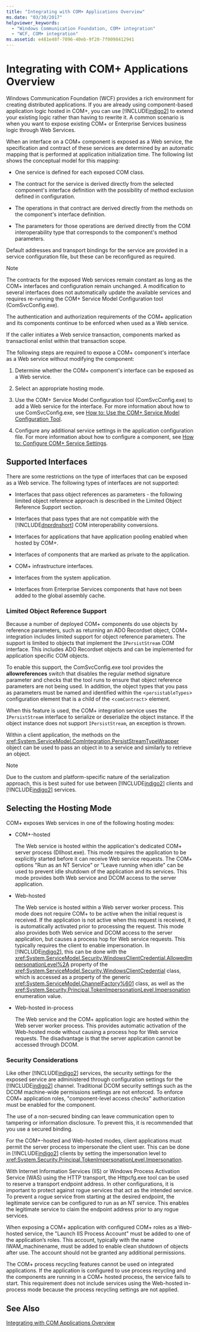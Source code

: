 ```yaml
---
title: "Integrating with COM+ Applications Overview"
ms.date: "03/30/2017"
helpviewer_keywords: 
  - "Windows Communication Foundation, COM+ integration"
  - "WCF, COM+ integration"
ms.assetid: e481e48f-7096-40eb-9f20-7f0098412941
---
```

# Integrating with COM+ Applications Overview
Windows Communication Foundation (WCF) provides a rich environment for creating distributed applications. If you are already using component-based application logic hosted in COM+, you can use [!INCLUDE[indigo2](../../../../includes/indigo2-md.md)] to extend your existing logic rather than having to rewrite it. A common scenario is when you want to expose existing COM+ or Enterprise Services business logic through Web Services.  
  
 When an interface on a COM+ component is exposed as a Web service, the specification and contract of these services are determined by an automatic mapping that is performed at application initialization time. The following list shows the conceptual model for this mapping:  
  
-   One service is defined for each exposed COM class.  
  
-   The contract for the service is derived directly from the selected component's interface definition with the possibility of method exclusion defined in configuration.  
  
-   The operations in that contract are derived directly from the methods on the component's interface definition.  
  
-   The parameters for those operations are derived directly from the COM interoperability type that corresponds to the component's method parameters.  
  
 Default addresses and transport bindings for the service are provided in a service configuration file, but these can be reconfigured as required.  
  
> [!NOTE]
>  The contracts for the exposed Web services remain constant as long as the COM+ interfaces and configuration remain unchanged. A modification to several interfaces does not automatically update the available services and requires re-running the COM+ Service Model Configuration tool (ComSvcConfig.exe).  
  
 The authentication and authorization requirements of the COM+ application and its components continue to be enforced when used as a Web service.  
  
 If the caller initiates a Web service transaction, components marked as transactional enlist within that transaction scope.  
  
 The following steps are required to expose a COM+ component's interface as a Web service without modifying the component:  
  
1.  Determine whether the COM+ component's interface can be exposed as a Web service.  
  
2.  Select an appropriate hosting mode.  
  
3.  Use the COM+ Service Model Configuration tool (ComSvcConfig.exe) to add a Web service for the interface. For more information about how to use ComSvcConfig.exe, see [How to: Use the COM+ Service Model Configuration Tool](../../../../docs/framework/wcf/feature-details/how-to-use-the-com-service-model-configuration-tool.md).  
  
4.  Configure any additional service settings in the application configuration file. For more information about how to configure a component, see [How to: Configure COM+ Service Settings](../../../../docs/framework/wcf/feature-details/how-to-configure-com-service-settings.md).  
  
## Supported Interfaces  
 There are some restrictions on the type of interfaces that can be exposed as a Web service. The following types of interfaces are not supported:  
  
-   Interfaces that pass object references as parameters - the following limited object reference approach is described in the Limited Object Reference Support section.  
  
-   Interfaces that pass types that are not compatible with the [!INCLUDE[dnprdnshort](../../../../includes/dnprdnshort-md.md)] COM interoperability conversions.  
  
-   Interfaces for applications that have application pooling enabled when hosted by COM+.  
  
-   Interfaces of components that are marked as private to the application.  
  
-   COM+ infrastructure interfaces.  
  
-   Interfaces from the system application.  
  
-   Interfaces from Enterprise Services components that have not been added to the global assembly cache.  
  
### Limited Object Reference Support  
 Because a number of deployed COM+ components do use objects by reference parameters, such as returning an ADO Recordset object, COM+ integration includes limited support for object reference parameters. The support is limited to objects that implement the `IPersistStream` COM interface. This includes ADO Recordset objects and can be implemented for application specific COM objects.  
  
 To enable this support, the ComSvcConfig.exe tool provides the **allowreferences** switch that disables the regular method signature parameter and checks that the tool runs to ensure that object reference parameters are not being used. In addition, the object types that you pass as parameters must be named and identified within the <`persistableTypes`> configuration element that is a child of the <`comContract`> element.  
  
 When this feature is used, the COM+ integration service uses the `IPersistStream` interface to serialize or deserialize the object instance. If the object instance does not support `IPersistStream`, an exception is thrown.  
  
 Within a client application, the methods on the <xref:System.ServiceModel.ComIntegration.PersistStreamTypeWrapper> object can be used to pass an object in to a service and similarly to retrieve an object.  
  
> [!NOTE]
>  Due to the custom and platform-specific nature of the serialization approach, this is best suited for use between [!INCLUDE[indigo2](../../../../includes/indigo2-md.md)] clients and [!INCLUDE[indigo2](../../../../includes/indigo2-md.md)] services.  
  
## Selecting the Hosting Mode  
 COM+ exposes Web services in one of the following hosting modes:  
  
-   COM+-hosted  
  
     The Web service is hosted within the application's dedicated COM+ server process (Dllhost.exe). This mode requires the application to be explicitly started before it can receive Web service requests. The COM+ options "Run as an NT Service" or "Leave running when idle" can be used to prevent idle shutdown of the application and its services. This mode provides both Web service and DCOM access to the server application.  
  
-   Web-hosted  
  
     The Web service is hosted within a Web server worker process. This mode does not require COM+ to be active when the initial request is received. If the application is not active when this request is received, it is automatically activated prior to processing the request. This mode also provides both Web service and DCOM access to the server application, but causes a process hop for Web service requests. This typically requires the client to enable impersonation. In [!INCLUDE[indigo2](../../../../includes/indigo2-md.md)], this can be done with the <xref:System.ServiceModel.Security.WindowsClientCredential.AllowedImpersonationLevel%2A> property of the <xref:System.ServiceModel.Security.WindowsClientCredential> class, which is accessed as a property of the generic <xref:System.ServiceModel.ChannelFactory%601> class, as well as the <xref:System.Security.Principal.TokenImpersonationLevel.Impersonation> enumeration value.  
  
-   Web-hosted in-process  
  
     The Web service and the COM+ application logic are hosted within the Web server worker process. This provides automatic activation of the Web-hosted mode without causing a process hop for Web service requests. The disadvantage is that the server application cannot be accessed through DCOM.  
  
### Security Considerations  
 Like other [!INCLUDE[indigo2](../../../../includes/indigo2-md.md)] services, the security settings for the exposed service are administered through configuration settings for the [!INCLUDE[indigo2](../../../../includes/indigo2-md.md)] channel. Traditional DCOM security settings such as the DCOM machine-wide permissions settings are not enforced. To enforce COM+ application roles, "component-level access checks" authorization must be enabled for the component.  
  
 The use of a non-secured binding can leave communication open to tampering or information disclosure. To prevent this, it is recommended that you use a secured binding.  
  
 For the COM+-hosted and Web-hosted modes, client applications must permit the server process to impersonate the client user. This can be done in [!INCLUDE[indigo2](../../../../includes/indigo2-md.md)] clients by setting the impersonation level to <xref:System.Security.Principal.TokenImpersonationLevel.Impersonation>.  
  
 With Internet Information Services (IIS) or Windows Process Activation Service (WAS) using the HTTP transport, the Httpcfg.exe tool can be used to reserve a transport endpoint address. In other configurations, it is important to protect against rogue services that act as the intended service. To prevent a rogue service from starting at the desired endpoint, the legitimate service can be configured to run as an NT service. This enables the legitimate service to claim the endpoint address prior to any rogue services.  
  
 When exposing a COM+ application with configured COM+ roles as a Web-hosted service, the "Launch IIS Process Account" must be added to one of the application’s roles. This account, typically with the name IWAM_machinename, must be added to enable clean shutdown of objects after use. The account should not be granted any additional permissions.  
  
 The COM+ process recycling features cannot be used on integrated applications. If the application is configured to use process recycling and the components are running in a COM+ hosted process, the service fails to start. This requirement does not include services using the Web-hosted in-process mode because the process recycling settings are not applied.  
  
## See Also  
 [Integrating with COM Applications Overview](../../../../docs/framework/wcf/feature-details/integrating-with-com-applications-overview.md)
